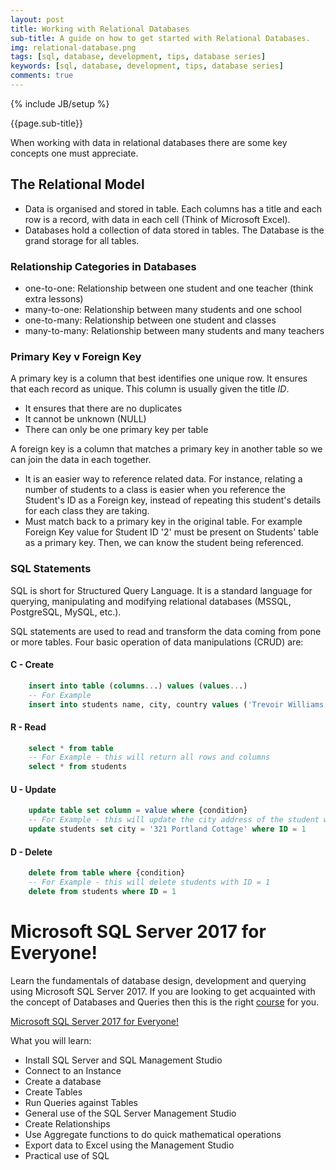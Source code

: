 ```yaml
---
layout: post
title: Working with Relational Databases
sub-title: A guide on how to get started with Relational Databases. 
img: relational-database.png
tags: [sql, database, development, tips, database series]
keywords: [sql, database, development, tips, database series]
comments: true
---
```

{% include JB/setup %}

{{page.sub-title}}

<!--more-->

When working with data in relational databases there are some key concepts one must appreciate. 

## The Relational Model
- Data is organised and stored in table. Each columns has a title and each row is a record, with data in each cell (Think of Microsoft Excel).
- Databases hold a collection of data stored in tables. The Database is the grand storage for all tables. 

### Relationship Categories in Databases
- one-to-one: Relationship between one student and one teacher (think extra lessons)
- many-to-one: Relationship between many students and one school
- one-to-many: Relationship between one student and classes
- many-to-many: Relationship between many students and many teachers

### Primary Key v Foreign Key
A primary key is a column that best identifies one unique row. It ensures that each record as unique. This column is usually given the title *ID*.

- It ensures that there are no duplicates
- It cannot be unknown (NULL)
- There can only be one primary key per table

A foreign key is a column that matches a primary key in another table so we can join the data in each together.
- It is an easier way to reference related data. For instance, relating a number of students to a class is easier when you reference the Student's ID as a Foreign key, instead of repeating this student's details for each class they are taking. 
- Must match back to a primary key in the original table. For example Foreign Key value for Student ID '2' must be present on Students' table as a primary key. Then, we can know the student being referenced. 


### SQL Statements
SQL is short for Structured Query Language. It is a standard language for querying, manipulating and modifying relational databases (MSSQL, PostgreSQL, MySQL, etc.).

SQL statements are used to read and transform the data coming from pone or more tables. Four basic operation of data manipulations (CRUD) are:

#### C - Create
``` sql
    insert into table (columns...) values (values...)
    -- For Example
    insert into students name, city, country values ('Trevoir Williams','123 My Street','Jamaica')
```

#### R - Read
``` sql
    select * from table
    -- For Example - this will return all rows and columns
    select * from students
```

#### U - Update
``` sql
    update table set column = value where {condition}
    -- For Example - this will update the city address of the student with ID = 1 
    update students set city = '321 Portland Cottage' where ID = 1
```

#### D - Delete
``` sql
    delete from table where {condition}
    -- For Example - this will delete students with ID = 1
    delete from students where ID = 1
```

# Microsoft SQL Server 2017 for Everyone!
Learn the fundamentals of database design, development and querying using Microsoft SQL Server 2017. 
If you are looking to get acquainted with the concept of Databases and Queries then this is the right [course](http://bit.ly/2IcEswe) for you. 

[Microsoft SQL Server 2017 for Everyone!](http://bit.ly/2IcEswe)

What you will learn:
- Install SQL Server and SQL Management Studio
- Connect to an Instance
- Create a database
- Create Tables
- Run Queries against Tables
- General use of the SQL Server Management Studio
- Create Relationships
- Use Aggregate functions to do quick mathematical operations
- Export data to Excel using the Management Studio
- Practical use of SQL